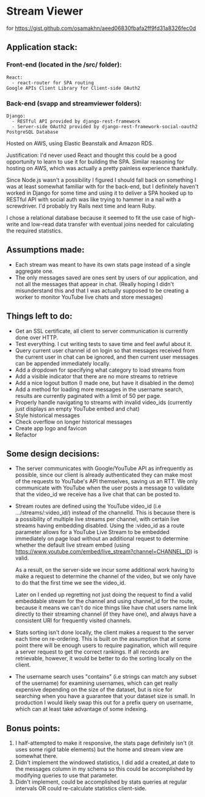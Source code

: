 # Stream Viewer
for https://gist.github.com/osamakhn/aeed06830fbafa2ff9fd31a8326fec0d

## Application stack:
  ### Front-end (located in the /src/ folder):
    React:
      - react-router for SPA routing
    Google APIs Client Library for Client-side OAuth2

  ### Back-end (svapp and streamviewer folders):
    Django:
      - RESTful API provided by django-rest-framework
      - Server-side OAuth2 provided by django-rest-framework-social-oauth2
    PostgreSQL Database

  Hosted on AWS, using Elastic Beanstalk and Amazon RDS.

  Justification: I'd never used React and thought this could be a good opportunity to learn to use it for building the SPA. Similar reasoning for hosting on AWS, which was actually a pretty painless experience thankfully.

  Since Node.js wasn't a possibility I figured I should fall back on something I was at least somewhat familiar with for the back-end, but I definitely haven't worked in Django for some time and using it to deliver a SPA hooked up to RESTful API with social auth was like trying to hammer in a nail with a screwdriver. I'd probably try Rails next time and learn Ruby.

  I chose a relational database because it seemed to fit the use case of high-write and low-read data transfer with eventual joins needed for calculating the required statistics.

## Assumptions made:
  - Each stream was meant to have its own stats page instead of a single aggregate one.
  - The only messages saved are ones sent by users of our application, and not all the messages that appear in chat. (Really hoping I didn't misunderstand this and that I was actually supposed to be creating a worker to monitor YouTube live chats and store messages)

## Things left to do:
  - Get an SSL certificate, all client to server communication is currently done over HTTP.
  - Test everything. I cut writing tests to save time and feel awful about it.
  - Query current user channel id on login so that messages received from the current user in chat can be ignored, and then current user messages can be appended immediately locally.
  - Add a dropdown for specifying what category to load streams from
  - Add a visible indicator that there are no more streams to retrieve
  - Add a nice logout button (I made one, but have it disabled in the demo)
  - Add a method for loading more messages in the username search, results are currently paginated with a limit of 50 per page.
  - Properly handle navigating to streams with invalid video_ids (currently just displays an empty YouTube embed and chat)
  - Style historical messages
  - Check overflow on longer historical messages
  - Create app logo and favicon
  - Refactor

## Some design decisions:
  - The server communicates with Google/YouTube API as infrequently as possible, since our client is already authenticated they can make most of the requests to YouTube's API themselves, saving us an RTT. We only communicate with YouTube when the user posts a message to validate that the video_id we receive has a live chat that can be posted to.

  - Stream routes are defined using the YouTube video_id (i.e .../streams/:video_id/) instead of the channelId.
    This is because there is a possibility of multiple live streams per channel, with certain live streams having embedding disabled.
    Using the :video_id as a route parameter allows for a YouTube Live Stream to be embedded immediately on page load without an additional request to determine whether
    the default live stream embed (using https://www.youtube.com/embed/live_stream?channel=CHANNEL_ID) is valid.

    As a result, on the server-side we incur some additional work having to make a request to determine the channel of the video, but we only have to do that the first time we see the video_id.

    Later on I ended up regretting not just doing the request to find a valid
    embeddable stream for the channel and using channel_id for the route, because it means we can't do nice things like have chat users name link directly to their streaming channel (if they have one), and always have a consistent URI for frequently visited channels.

  - Stats sorting isn't done locally, the client makes a request to the server each time on re-ordering. This is built on the assumption that at some point there will be enough users to require pagination, which will require a server request to get the correct rankings. If all records are retrievable, however, it would be better to do the sorting locally on the client.

  - The username search uses "contains" (i.e strings can match any subset of the username) for examining usernames, which can get really expensive depending on the size of the dataset, but is nice for searching when you have a guarantee that your dataset size is small. In production I would likely swap this out for a prefix query on username, which can at least take advantage of some indexing.

## Bonus points:
  1. I half-attempted to make it responsive, the stats page definitely isn't (it uses some rigid table elements) but the home and stream view are somewhat there.
  2. Didn't implement the windowed statistics, I did add a created_at date to the messages column in my schema so this could be accomplished by modifying queries to use that parameter.
  3. Didn't implement, could be accomplished by stats queries at regular intervals OR could re-calculate statistics client-side.
